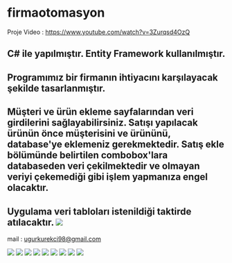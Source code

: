 # firmaotomasyon
Proje Video : https://www.youtube.com/watch?v=3Zurqsd4OzQ

C# ile yapılmıştır. Entity Framework kullanılmıştır. 
----------------------------------------
Programımız bir firmanın ihtiyacını karşılayacak şekilde tasarlanmıştır.
-----------------------------------------
Müşteri ve ürün ekleme sayfalarından veri girdilerini sağlayabilirsiniz. Satışı yapılacak ürünün önce müşterisini ve ürününü, database'ye eklemeniz gerekmektedir. Satış ekle bölümünde belirtilen combobox'lara databaseden veri çekilmektedir ve olmayan veriyi çekemediği gibi işlem yapmanıza engel olacaktır.
--------------------------------------------------------

Uygulama veri tabloları istenildiği taktirde atılacaktır.
![](https://i.hizliresim.com/uX2ToO.png)
-----------------------------------------------------------------------
mail : ugurkurekci98@gmail.com

![](https://i.hizliresim.com/kAVuLT.png)
![](https://i.hizliresim.com/SmrCmQ.png)
![](https://i.hizliresim.com/rKiVih.png)
![](https://i.hizliresim.com/bFeyTl.png)
![](https://i.hizliresim.com/v7ir58.png)
![](https://i.hizliresim.com/wxrfzx.png)
![](https://i.hizliresim.com/9I2BHv.png)
![](https://i.hizliresim.com/2tHqrE.png)
![](https://i.hizliresim.com/l6iROp.png)
